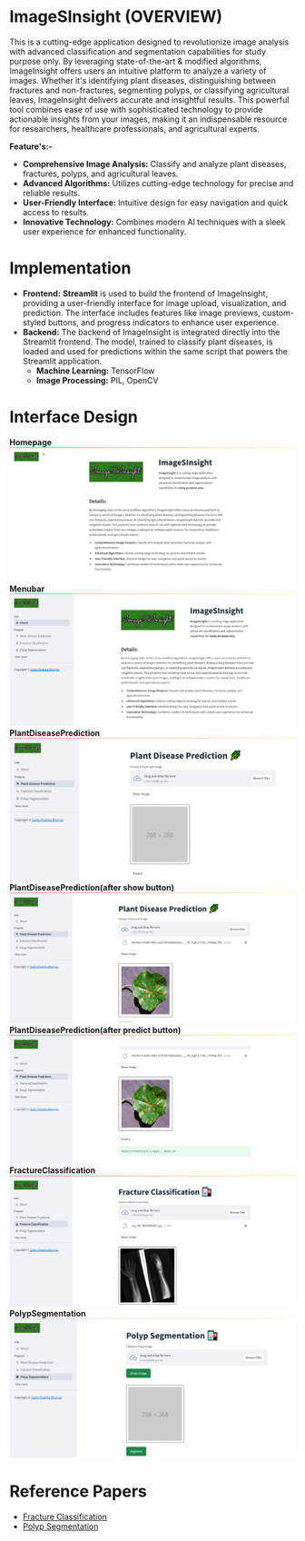 # ImageSInsight (OVERVIEW)

This is a cutting-edge application designed to revolutionize image analysis with advanced classification and segmentation capabilities for study purpose only. By leveraging state-of-the-art & modified algorithms, ImageInsight offers users an intuitive platform to analyze a variety of images. Whether it's identifying plant diseases, distinguishing between fractures and non-fractures, segmenting polyps, or classifying agricultural leaves, ImageInsight delivers accurate and insightful results. This powerful tool combines ease of use with sophisticated technology to provide actionable insights from your images, making it an indispensable resource for researchers, healthcare professionals, and agricultural experts.

**Feature's:-**
* __Comprehensive Image Analysis:__ Classify and analyze plant diseases, fractures, polyps, and agricultural leaves.
* __Advanced Algorithms:__ Utilizes cutting-edge technology for precise and reliable results.
* __User-Friendly Interface:__ Intuitive design for easy navigation and quick access to results.
* __Innovative Technology:__ Combines modern AI techniques with a sleek user experience for enhanced functionality.

# Implementation
* __Frontend:__ **Streamlit** is used to build the frontend of ImageInsight, providing a user-friendly interface for image upload, visualization, and prediction. The interface includes features like image previews, 
                custom-styled buttons, and progress indicators to enhance user experience.
* __Backend:__ The backend of ImageInsight is integrated directly into the Streamlit frontend. The model, trained to classify plant diseases, is loaded and used for predictions within the same script that powers 
                the Streamlit application. 
    * __Machine Learning:__ TensorFlow
    * __Image Processing:__ PIL, OpenCV

# Interface Design
__Homepage__
![alt_img](https://github.com/SadiaShakiba/ImageSInsight/blob/db50bffff782553013e2a3578eaae9cc4e561b65/image7.png)
__Menubar__
![alt_img1](https://github.com/SadiaShakiba/ImageSInsight/blob/e95d5173c3efb6f82ad2d2e574470f604a848764/image3.png)
__PlantDiseasePrediction__
![alt_img2](https://github.com/SadiaShakiba/ImageSInsight/blob/e95d5173c3efb6f82ad2d2e574470f604a848764/image4.png)
__PlantDiseasePrediction(after show button)__
![alt_img3](https://github.com/SadiaShakiba/ImageSInsight/blob/52aa343e74c46cee724c39a3a9d80150c8643426/image8.png)
__PlantDiseasePrediction(after predict button)__
![alt_img4](https://github.com/SadiaShakiba/ImageSInsight/blob/52aa343e74c46cee724c39a3a9d80150c8643426/image9.png)
__FractureClassification__
![alt_img5](https://github.com/SadiaShakiba/ImageSInsight/blob/29f1f8a7cfff4b0c82e3b8aba35a7ffb0ac2b66b/image10.png)
__PolypSegmentation__
![alt_img6](https://github.com/SadiaShakiba/ImageSInsight/blob/e95d5173c3efb6f82ad2d2e574470f604a848764/image6.png)

# Reference Papers
* [Fracture Classification](https://ieeexplore.ieee.org/abstract/document/10534439)
* [Polyp Segmentation](https://arxiv.org/abs/2407.19327)
